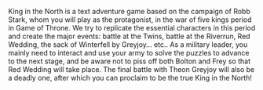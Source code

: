 King in the North is a text adventure game based on the campaign of Robb Stark, whom you will play as the protagonist, in the war of five kings period in Game of Throne. We try to replicate the essential characters in this period and create the major events: battle at the Twins, battle at the Riverrun, Red Wedding, the sack of Winterfell by Greyjoy… etc.. As a military leader, you mainly need to interact and use your army to solve the puzzles to advance to the next stage, and be aware not to piss off both Bolton and Frey so that Red Wedding will take place. The final battle with Theon Greyjoy will also be a deadly one, after which you can proclaim to be the true King in the North!